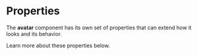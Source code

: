 # Properties

The **avatar** component has its own set of properties that can extend how it looks and its behavior. 

Learn more about these properties below.